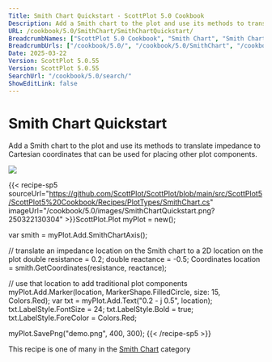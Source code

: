 ```yaml
---
Title: Smith Chart Quickstart - ScottPlot 5.0 Cookbook
Description: Add a Smith chart to the plot and use its methods to translate impedance to Cartesian coordinates that can be used for placing other plot components.
URL: /cookbook/5.0/SmithChart/SmithChartQuickstart/
BreadcrumbNames: ["ScottPlot 5.0 Cookbook", "Smith Chart", "Smith Chart Quickstart"]
BreadcrumbUrls: ["/cookbook/5.0/", "/cookbook/5.0/SmithChart", "/cookbook/5.0/SmithChart/SmithChartQuickstart"]
Date: 2025-03-22
Version: ScottPlot 5.0.55
Version: ScottPlot 5.0.55
SearchUrl: "/cookbook/5.0/search/"
ShowEditLink: false
---
```



<div class='d-flex align-items-center mt-5'>
<h1 class='me-2 text-dark my-0 border-0'>Smith Chart Quickstart</h1>
</div>

Add a Smith chart to the plot and use its methods to translate impedance to Cartesian coordinates that can be used for placing other plot components.

[![](/cookbook/5.0/images/SmithChartQuickstart.png?250322130304)](/cookbook/5.0/images/SmithChartQuickstart.png?250322130304)

{{< recipe-sp5 sourceUrl="https://github.com/ScottPlot/ScottPlot/blob/main/src/ScottPlot5/ScottPlot5%20Cookbook/Recipes/PlotTypes/SmithChart.cs" imageUrl="/cookbook/5.0/images/SmithChartQuickstart.png?250322130304" >}}ScottPlot.Plot myPlot = new();

var smith = myPlot.Add.SmithChartAxis();

// translate an impedance location on the Smith chart to a 2D location on the plot
double resistance = 0.2;
double reactance = -0.5;
Coordinates location = smith.GetCoordinates(resistance, reactance);

// use that location to add traditional plot components
myPlot.Add.Marker(location, MarkerShape.FilledCircle, size: 15, Colors.Red);
var txt = myPlot.Add.Text("0.2 - j 0.5", location);
txt.LabelStyle.FontSize = 24;
txt.LabelStyle.Bold = true;
txt.LabelStyle.ForeColor = Colors.Red;

myPlot.SavePng("demo.png", 400, 300);
{{< /recipe-sp5 >}}

<div class='my-5 text-center'>This recipe is one of many in the <a href='/cookbook/5.0/SmithChart'>Smith Chart</a> category</div>



